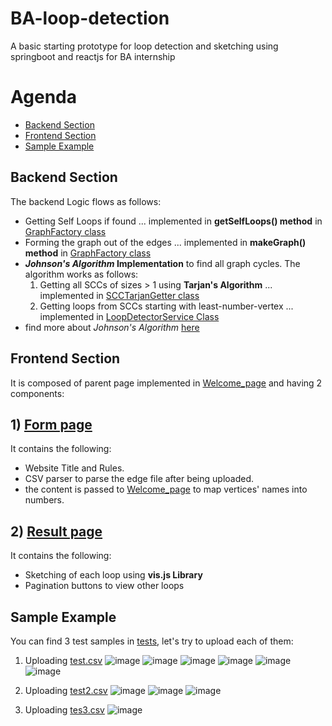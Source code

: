 
# BA-loop-detection
A basic starting prototype for loop detection and sketching using springboot and reactjs for BA internship

# Agenda
- [Backend Section](#backend-section)
- [Frontend Section](#frontend-section)
- [Sample Example](#sample-example)

<a name="-backend-section"></a>
## Backend Section
The backend Logic flows as follows:
- Getting Self Loops if found ... implemented in **getSelfLoops() method** in [GraphFactory class](./loop-detection-backend/src/main/java/com/example/loopdetectionbackend/service/GraphFactory.java/)
- Forming the graph out of the edges ... implemented in **makeGraph() method** in [GraphFactory class](./loop-detection-backend/src/main/java/com/example/loopdetectionbackend/service/GraphFactory.java/)
- **_Johnson's Algorithm_ Implementation** to find all graph cycles. The algorithm works as follows:
    1) Getting all SCCs of sizes > 1 using **Tarjan's Algorithm** ... implemented in [SCCTarjanGetter class](./loop-detection-backend/src/main/java/com/example/loopdetectionbackend/service/SCCTarjanGetter.java/)
    2) Getting loops from SCCs starting with least-number-vertex ... implemented in [LoopDetectorService Class](./loop-detection-backend/src/main/java/com/example/loopdetectionbackend/service/LoopDetectorService.java/)
- find more about _Johnson's Algorithm_ [here](https://www.cs.tufts.edu/comp/150GA/homeworks/hw1/Johnson%2075.PDF)

<a name="-frontend-section"></a>
## Frontend Section
It is composed of parent page implemented in [Welcome_page](./loop-detection-frontend/src/welccome_page/) and having 2 components:
## 1) [Form page](./loop-detection-frontend/src/form/)
  It contains the following:
  - Website Title and Rules.
  - CSV parser to parse the edge file after being uploaded.
  - the content is passed to [Welcome_page](./loop-detection-frontend/src/form/) to map vertices' names into numbers.
## 2) [Result page](./loop-detection-frontend/src/result/)
  It contains the following:
  - Sketching of each loop using **vis.js Library**
  - Pagination buttons to view other loops
    
<a name="-sample-example"></a>
## Sample Example
You can find 3 test samples in [tests](./loop-detection-frontend/src/test/), let's try to upload each of them:
1) Uploading [test.csv](./loop-detection-frontend/src/test/test.csv/)
![image](https://github.com/LouayMagdy/BA-loop-detection/assets/95547833/5a6aaf0e-767a-4f21-b6b5-dc50c053f2dc)
![image](https://github.com/LouayMagdy/BA-loop-detection/assets/95547833/237ce310-7208-483a-918b-aa67dc0b5edd)
![image](https://github.com/LouayMagdy/BA-loop-detection/assets/95547833/57b241dc-41f5-4fbe-94ad-a1e769c72269)
![image](https://github.com/LouayMagdy/BA-loop-detection/assets/95547833/e842d88d-1c3e-44c9-94cd-8b44f4dfee9e)
![image](https://github.com/LouayMagdy/BA-loop-detection/assets/95547833/22dd9991-c62d-4496-b746-8dcc8ccc8d5d)
![image](https://github.com/LouayMagdy/BA-loop-detection/assets/95547833/07f62787-1c58-465b-9722-c8320664e020)

2) Uploading [test2.csv](./loop-detection-frontend/src/test/test2.csv/)
![image](https://github.com/LouayMagdy/BA-loop-detection/assets/95547833/c7b8b59f-e420-44ed-83c4-4469a3a0c8fa)
![image](https://github.com/LouayMagdy/BA-loop-detection/assets/95547833/2e4b24bb-1021-44da-b5b4-02dd5a0c5f03)
![image](https://github.com/LouayMagdy/BA-loop-detection/assets/95547833/7cf1add1-7503-4597-8347-b9a05eace00f)

3) Uploading [tes3.csv](./loop-detection-frontend/src/test/tes3.csv/)
![image](https://github.com/LouayMagdy/BA-loop-detection/assets/95547833/9025d91b-5f8d-49fe-949d-5ab05043a993)


